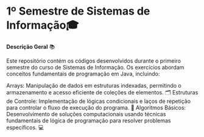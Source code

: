 # 1º Semestre de Sistemas de Informação🎓

**Descrição Geral** 📚 

Este repositório contém os códigos desenvolvidos durante o primeiro semestre do curso de Sistemas de Informação. Os exercícios abordam conceitos fundamentais de programação em Java, incluindo:

Arrays: Manipulação de dados em estruturas indexadas, permitindo o armazenamento e acesso eficiente de coleções de elementos. 🗂️
Estruturas de Controle: Implementação de lógicas condicionais e laços de repetição para controlar o fluxo de execução do programa. 🔄
Algoritmos Básicos: Desenvolvimento de soluções computacionais usando técnicas fundamentais de lógica de programação para resolver problemas específicos. 💻
